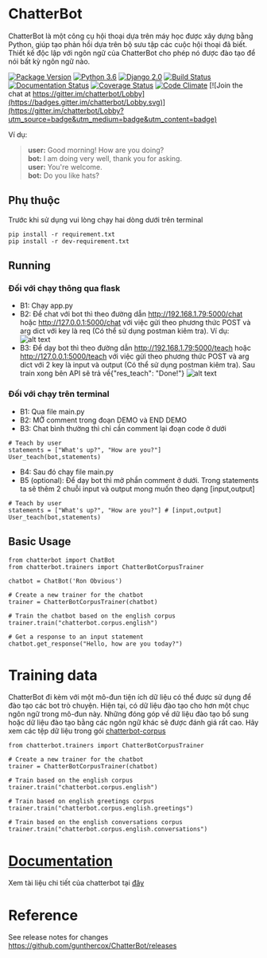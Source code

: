 
# ChatterBot

ChatterBot là một công cụ hội thoại dựa trên máy học được xây dựng bằng Python, 
giúp tạo phản hồi dựa trên bộ sưu tập các cuộc hội thoại đã biết. 
Thiết kế độc lập với ngôn ngữ của ChatterBot cho phép nó được đào tạo để nói bất kỳ ngôn ngữ nào.

[![Package Version](https://img.shields.io/pypi/v/chatterbot.svg)](https://pypi.python.org/pypi/chatterbot/)
[![Python 3.6](https://img.shields.io/badge/python-3.6-blue.svg)](https://www.python.org/downloads/release/python-360/)
[![Django 2.0](https://img.shields.io/badge/Django-2.0-blue.svg)](https://docs.djangoproject.com/en/2.1/releases/2.0/)
[![Build Status](https://travis-ci.org/gunthercox/ChatterBot.svg?branch=master)](https://travis-ci.org/gunthercox/ChatterBot)
[![Documentation Status](https://readthedocs.org/projects/chatterbot/badge/?version=stable)](http://chatterbot.readthedocs.io/en/stable/?badge=stable)
[![Coverage Status](https://img.shields.io/coveralls/gunthercox/ChatterBot.svg)](https://coveralls.io/r/gunthercox/ChatterBot)
[![Code Climate](https://codeclimate.com/github/gunthercox/ChatterBot/badges/gpa.svg)](https://codeclimate.com/github/gunthercox/ChatterBot)
[![Join the chat at https://gitter.im/chatterbot/Lobby](https://badges.gitter.im/chatterbot/Lobby.svg)](https://gitter.im/chatterbot/Lobby?utm_source=badge&utm_medium=badge&utm_content=badge)

Ví dụ:

> **user:** Good morning! How are you doing?  
> **bot:**  I am doing very well, thank you for asking.  
> **user:** You're welcome.  
> **bot:** Do you like hats?  

## Phụ thuộc

Trước khi sử dụng vui lòng chạy hai dòng dưới trên terminal

```
pip install -r requirement.txt
pip install -r dev-requirement.txt
```
## Running
### Đối với chạy thông qua flask
- B1: Chạy app.py
- B2: Để chat với bot thì theo đường dẫn http://192.168.1.79:5000/chat hoặc http://127.0.0.1:5000/chat với việc gửi theo phương thức POST và arg dict với key là req (Có thể sử dụng postman kiêm tra). 
Ví dụ:
![alt text](https://github.com/waflol/ChatBotAPIV2/blob/main/graphics/PostmanTestchat.png)
- B3: Để dạy bot thì theo đường dẫn http://192.168.1.79:5000/teach hoặc http://127.0.0.1:5000/teach với việc gửi theo phương thức POST và arg dict với 2 key là input và output (Có thể sử dụng postman kiêm tra). Sau train xong bên API sẽ trả về{"res_teach": "Done!"}
![alt text](https://github.com/waflol/ChatBotAPIV2/blob/main/graphics/PostmanTestteach.png)
### Đối với chạy trên terminal
- B1: Qua file main.py
- B2: MỞ comment trong đoạn DEMO và END DEMO
- B3: Chat bình thường thì chỉ cần comment lại đoạn code ở dưới
```
# Teach by user
statements = ["What's up?", "How are you?"]
User_teach(bot,statements)
```
- B4: Sau đó chạy file main.py
- B5 (optional): Để dạy bot thì mở phần comment ở dưới. Trong statements ta sẽ thêm 2 chuỗi input và output mong muốn theo dạng [input,output]
```
# Teach by user
statements = ["What's up?", "How are you?"] # [input,output]
User_teach(bot,statements)
```
## Basic Usage

```
from chatterbot import ChatBot
from chatterbot.trainers import ChatterBotCorpusTrainer

chatbot = ChatBot('Ron Obvious')

# Create a new trainer for the chatbot
trainer = ChatterBotCorpusTrainer(chatbot)

# Train the chatbot based on the english corpus
trainer.train("chatterbot.corpus.english")

# Get a response to an input statement
chatbot.get_response("Hello, how are you today?")
```

# Training data
ChatterBot đi kèm với một mô-đun tiện ích dữ liệu có thể được sử dụng để đào tạo các bot trò chuyện. 
Hiện tại, có dữ liệu đào tạo cho hơn một chục ngôn ngữ trong mô-đun này. 
Những đóng góp về dữ liệu đào tạo bổ sung hoặc dữ liệu đào tạo bằng các ngôn ngữ khác sẽ được đánh giá rất cao. 
Hãy xem các tệp dữ liệu trong gói [chatterbot-corpus](https://github.com/gunthercox/chatterbot-corpus)

```
from chatterbot.trainers import ChatterBotCorpusTrainer

# Create a new trainer for the chatbot
trainer = ChatterBotCorpusTrainer(chatbot)

# Train based on the english corpus
trainer.train("chatterbot.corpus.english")

# Train based on english greetings corpus
trainer.train("chatterbot.corpus.english.greetings")

# Train based on the english conversations corpus
trainer.train("chatterbot.corpus.english.conversations")
```



# [Documentation](https://chatterbot.readthedocs.io/)

Xem tài liệu chi tiết của chatterbot tại [đây](https://chatterbot.readthedocs.io/)

# Reference

See release notes for changes https://github.com/gunthercox/ChatterBot/releases
